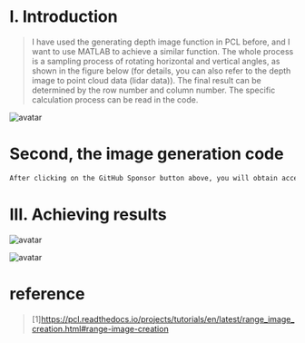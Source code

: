 #  I. Introduction 

>  I have used the generating depth image function in PCL before, and I want to use MATLAB to achieve a similar function. The whole process is a sampling process of rotating horizontal and vertical angles, as shown in the figure below (for details, you can also refer to the depth image to point cloud data (lidar data)). The final result can be determined by the row number and column number. The specific calculation process can be read in the code. 

![avatar]( 9b7c37c0ff354de1b38c0caabea9b180.png) 

#  Second, the image generation code 

 ```python  
After clicking on the GitHub Sponsor button above, you will obtain access permissions to my private code repository ( https://github.com/slowlon/my_code_bar ) to view this blog code. By searching the code number of this blog, you can find the code you need, code number is: 2024020309574012268
 ```  
#  III. Achieving results 

![avatar]( 0728732e4153465095faff549452f10d.png) 

![avatar]( 69c2612f64eb4a5983a377ab7daec23c.png) 

#  reference 

>  [1]https://pcl.readthedocs.io/projects/tutorials/en/latest/range_image_creation.html#range-image-creation 

